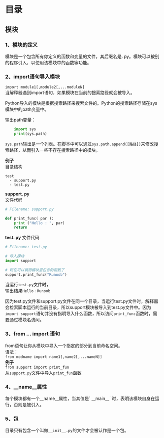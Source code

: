 # 目录  

## 模块  

### 1、模块的定义  

模块是一个包含所有你定义的函数和变量的文件，其后缀名是\. py。模块可以被别的程序引入，以使用该模块中的函数等功能。

### 2、import语句导入模块  

`import module1[,module2[,...moduleN]`  
当解释器遇到import语句，如果模块在当前的搜索路径就会被导入。  

Python导入的模块是根据搜索路径来搜索文件的。Python的搜索路径存储在sys模块中的path变量中。  

输出path变量：

```python
    import sys
    print(sys.path)
```

`sys.path`输出是一个列表。在脚本中可以通过`sys.path.append([路径])`来修改搜索路径，从而引入一些不存在搜索路径中的模块。

**例子**  
目录结构

```shell
test  
  - support.py  
  - test.py
```

**support\. py**  
文件代码

```python
# Filename: support.py
 
def print_func( par ):
    print ("Hello : ", par)
    return
```

**test\. py**
文件代码  

```python
# Filename: test.py
 
# 导入模块
import support
 
# 现在可以调用模块里包含的函数了
support.print_func("Runoob")
```

当运行`test.py`文件时，  
输出结果`Hello：Runoob`  

因为test.py文件和support.py文件在同一个目录，当运行test.py文件时，解释器会检索脚本运行的当前目录，所以support模块被导入到test.py文件中。因为`import support`语句并没有指明导入什么函数，所以访问`print_func`函数时，需要通过模块名访问。  

### 3、from ... import 语句  

from语句让你从模块中导入一个指定的部分到当前命名空间。  
语法：  
`from modname import name1[,name2[,...nameN]]`  
**例子**  
`from support import print_fun`  
从`support.py`文件中导入`print_fun`函数  

### 4、__name__属性  

每个模块都有一个__name__属性，当其值是\` \_\_main\_\_ \`时，表明该模块自身在运行，否则是被引入。  

### 5、包  

目录只有包含一个叫做`__init__.py`的文件才会被认作是一个包。  

